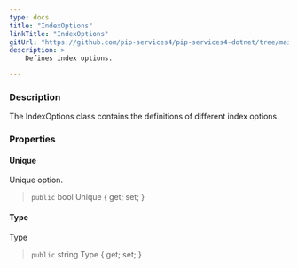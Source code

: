 ```yaml
---
type: docs
title: "IndexOptions"
linkTitle: "IndexOptions"
gitUrl: "https://github.com/pip-services4/pip-services4-dotnet/tree/main/pip-services4-sqlserver-dotnet"
description: >
    Defines index options.

---
```


### Description

The IndexOptions class contains the definitions of different index options

### Properties

#### Unique
Unique option.
> `public` bool Unique { get; set; }

#### Type
Type
> `public` string Type { get; set; }
